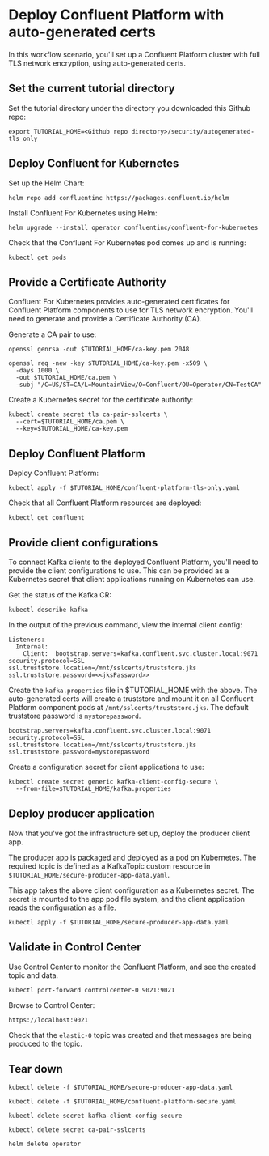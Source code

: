 # Deploy Confluent Platform with auto-generated certs

In this workflow scenario, you'll set up a Confluent Platform cluster with
full TLS network encryption, using auto-generated certs.

## Set the current tutorial directory

Set the tutorial directory under the directory you downloaded this Github repo:

```   
export TUTORIAL_HOME=<Github repo directory>/security/autogenerated-tls_only
```

## Deploy Confluent for Kubernetes

Set up the Helm Chart:

```
helm repo add confluentinc https://packages.confluent.io/helm
```

Install Confluent For Kubernetes using Helm:

```
helm upgrade --install operator confluentinc/confluent-for-kubernetes
```
  
Check that the Confluent For Kubernetes pod comes up and is running:

```
kubectl get pods
```

## Provide a Certificate Authority

Confluent For Kubernetes provides auto-generated certificates for Confluent Platform
components to use for TLS network encryption. You'll need to generate and provide a
Certificate Authority (CA).

Generate a CA pair to use:

```
openssl genrsa -out $TUTORIAL_HOME/ca-key.pem 2048

openssl req -new -key $TUTORIAL_HOME/ca-key.pem -x509 \
  -days 1000 \
  -out $TUTORIAL_HOME/ca.pem \
  -subj "/C=US/ST=CA/L=MountainView/O=Confluent/OU=Operator/CN=TestCA"
```

Create a Kubernetes secret for the certificate authority:

```
kubectl create secret tls ca-pair-sslcerts \
  --cert=$TUTORIAL_HOME/ca.pem \
  --key=$TUTORIAL_HOME/ca-key.pem
```

## Deploy Confluent Platform

Deploy Confluent Platform:

```
kubectl apply -f $TUTORIAL_HOME/confluent-platform-tls-only.yaml
```

Check that all Confluent Platform resources are deployed:

```   
kubectl get confluent
```

## Provide client configurations

To connect Kafka clients to the deployed Confluent Platform, you'll need to provide 
the client configurations to use. This can be provided as a Kubernetes secret that 
client applications running on Kubernetes can use.

Get the status of the Kafka CR:

```   
kubectl describe kafka
```

In the output of the previous command, view the internal client config:

```   
Listeners:
  Internal:
    Client:  bootstrap.servers=kafka.confluent.svc.cluster.local:9071
security.protocol=SSL
ssl.truststore.location=/mnt/sslcerts/truststore.jks
ssl.truststore.password=<<jksPassword>>
```

Create the ``kafka.properties`` file in $TUTORIAL_HOME with the above.
The auto-generated certs will create a truststore and mount it on all Confluent 
Platform component pods at `/mnt/sslcerts/truststore.jks`. 
The default truststore password is `mystorepassword`.

```   
bootstrap.servers=kafka.confluent.svc.cluster.local:9071
security.protocol=SSL
ssl.truststore.location=/mnt/sslcerts/truststore.jks
ssl.truststore.password=mystorepassword
```

Create a configuration secret for client applications to use:

```
kubectl create secret generic kafka-client-config-secure \
  --from-file=$TUTORIAL_HOME/kafka.properties
```
  
## Deploy producer application

Now that you've got the infrastructure set up, deploy the producer client
app.

The producer app is packaged and deployed as a pod on Kubernetes. The required
topic is defined as a KafkaTopic custom resource in
``$TUTORIAL_HOME/secure-producer-app-data.yaml``.

This app takes the above client configuration as a Kubernetes secret. The secret
is mounted to the app pod file system, and the client application reads the
configuration as a file.

```
kubectl apply -f $TUTORIAL_HOME/secure-producer-app-data.yaml
```

## Validate in Control Center

Use Control Center to monitor the Confluent Platform, and see the created topic
and data.

```
kubectl port-forward controlcenter-0 9021:9021
```

Browse to Control Center:

```   
https://localhost:9021
```

Check that the ``elastic-0`` topic was created and that messages are being produced to the topic.

## Tear down

```
kubectl delete -f $TUTORIAL_HOME/secure-producer-app-data.yaml

kubectl delete -f $TUTORIAL_HOME/confluent-platform-secure.yaml

kubectl delete secret kafka-client-config-secure

kubectl delete secret ca-pair-sslcerts

helm delete operator
```